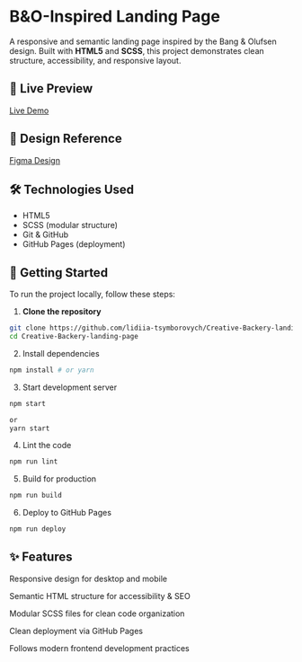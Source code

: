 # B&O-Inspired Landing Page

A responsive and semantic landing page inspired by the Bang & Olufsen design. Built with **HTML5** and **SCSS**, this project demonstrates clean structure, accessibility, and responsive layout.

## 🔗 Live Preview

[Live Demo](https://lidiia-tsymborovych.github.io/bang-and-olufsen-landing-page/)  

## 🎨 Design Reference

[Figma Design](https://www.figma.com/file/DtkQmQ797hk0nI4KfMi2Uq/BOSE-New-Version?type=design&node-id=6817-212&t=ZTV6Gl8NzaWkJ4FK-0)

## 🛠️ Technologies Used

- HTML5
- SCSS (modular structure)
- Git & GitHub
- GitHub Pages (deployment)

## 🚀 Getting Started

To run the project locally, follow these steps:

1. **Clone the repository**

```bash
git clone https://github.com/lidiia-tsymborovych/Creative-Backery-landing-page.git
cd Creative-Backery-landing-page
```

2. Install dependencies
```bash
npm install # or yarn
```

3. Start development server
```bash
npm start

or
yarn start
```

4. Lint the code
```bash
npm run lint
```

5. Build for production
```bash
npm run build
```

6. Deploy to GitHub Pages
```bash
npm run deploy
```
## ✨ Features
Responsive design for desktop and mobile

Semantic HTML structure for accessibility & SEO

Modular SCSS files for clean code organization

Clean deployment via GitHub Pages

Follows modern frontend development practices


